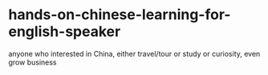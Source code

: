 # hands-on-chinese-learning-for-english-speaker
anyone who interested in China, either travel/tour or study or curiosity, even grow business
